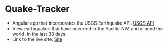 # Quake-Tracker
* Angular app that incorporates the USGS Earthquake API: [USGS API](http://earthquake.usgs.gov/fdsnws/event/1/)
* View earthquakes that have occurred in the Pacific NW, and around the world, in the last 30 days.
* Link to the live site: [Site](https://earthquake-tracker.herokuapp.com/)
